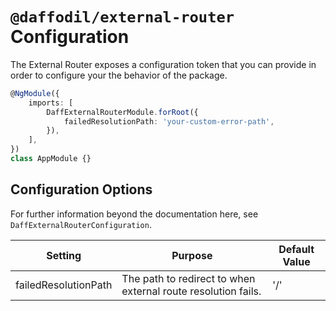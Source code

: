 # `@daffodil/external-router` Configuration

The External Router exposes a configuration token that you can provide in order to configure your the behavior of the package.

```ts
@NgModule({
	imports: [
		DaffExternalRouterModule.forRoot({
			failedResolutionPath: 'your-custom-error-path',
		}),
	],
})
class AppModule {}
```

## Configuration Options

For further information beyond the documentation here, see `DaffExternalRouterConfiguration`.

| Setting              | Purpose                                                       | Default Value |
| -------------------- | ------------------------------------------------------------- | ------------- |
| failedResolutionPath | The path to redirect to when external route resolution fails. | '/'           |
